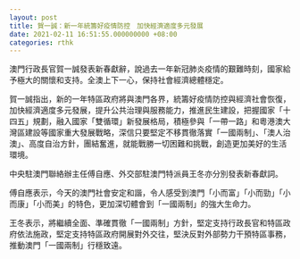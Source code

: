 ```yaml
---
layout: post
title: 賀一誠：新一年統籌好疫情防控　加快經濟適度多元發展
date: 2021-02-11 16:51:55.000000000 +08:00
categories: rthk
---
```


澳門行政長官賀一誠發表新春獻辭，說過去一年新冠肺炎疫情的艱難時刻，國家給予極大的關懷和支持。全澳上下一心，保持社會經濟總體穩定。

賀一誠指出，新的一年特區政府將與澳門各界，統籌好疫情防控與經濟社會恢復，加快經濟適度多元發展，提升公共治理與服務能力，推進民生建設，把握國家「十四五」規劃，融入國家「雙循環」新發展格局，積極參與「一帶一路」和粵港澳大灣區建設等國家重大發展戰略，深信只要堅定不移貫徹落實「一國兩制」、「澳人治澳」、高度自治方針，團結奮進，就能戰勝一切困難和挑戰，創造更加美好的生活環境。

中央駐澳門聯絡辦主任傅自應、外交部駐澳門特派員王冬亦分別發表新春獻詞。

傅自應表示，今天的澳門社會安定和諧，令人感受到澳門「小而富」「小而勁」「小而康」「小而美」的特色，更加深切體會到「一國兩制」的強大生命力。

王冬表示，將繼續全面、準確貫徹「一國兩制」方針，堅定支持行政長官和特區政府依法施政，堅定支持特區政府開展對外交往，堅決反對外部勢力干預特區事務，推動澳門「一國兩制」行穩致遠。

